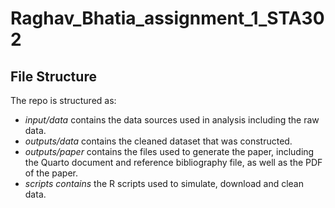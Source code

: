# Raghav_Bhatia_assignment_1_STA302
## File Structure
The repo is structured as:
 - *input/data* contains the data sources used in analysis including the raw data.
 - *outputs/data* contains the cleaned dataset that was constructed.
 - *outputs/paper* contains the files used to generate the paper, including the Quarto document and reference bibliography file, as well as the PDF of the paper.
 - *scripts contains* the R scripts used to simulate, download and clean data.

